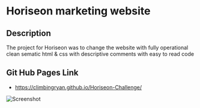 # Horiseon marketing website


## Description
The project for Horiseon was to change the website with fully operational clean sematic
html & css with descriptive comments with easy to read code

## Git Hub Pages Link
- https://climbingryan.github.io/Horiseon-Challenge/

![Screenshot](/Develop/assets/images/screenshot)
